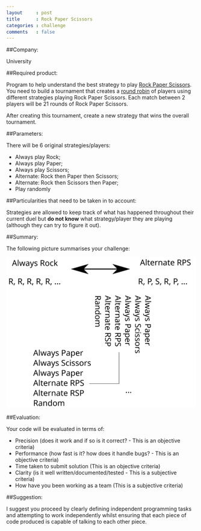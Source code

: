 ```yaml
---
layout     : post
title      : Rock Paper Scissors
categories : challenge
comments   : false
---
```


##Company:

University

##Required product:

Program to help understand the best strategy to play [Rock Paper
Scissors](https://en.wikipedia.org/wiki/Rock-paper-scissors).  You need to build
a tournament that creates a [round
robin](https://en.wikipedia.org/wiki/Round-robin_tournament) of players using
different strategies playing
Rock Paper Scissors. Each match between 2 players
will be 21 rounds of Rock Paper Scissors.

After creating this tournament, create a new strategy that wins the overall
tournament.

##Parameters:

There will be 6 original strategies/players:

- Always play Rock;
- Always play Paper;
- Always play Scissors;
- Alternate: Rock then Paper then Scissors;
- Alternate: Rock then Scissors then Paper;
- Play randomly

##Particularities that need to be taken in to account:

Strategies are allowed to keep track of what has happened throughout their
current duel but **do not know** what strategy/player they are playing (although
they can try to figure it out).

##Summary:

The following picture summarises your challenge:

![Simple summar](./rps_tournament.svg)

##Evaluation:


Your code will be evaluated in terms of:

- Precision (does it work and if so is it correct? - This is an objective criteria)
- Performance (how fast is it? how does it handle bugs? - This is an objective criteria)
- Time taken to submit solution (This is an objective criteria)
- Clarity (is it well written/documented/tested  - This is a subjective criteria)
- How have you been working as a team (This is a subjective criteria)

##Suggestion:

I suggest you proceed by clearly defining independent programming tasks and
attempting to work independently whilst ensuring that each piece of code
produced is capable of talking to each other piece.
